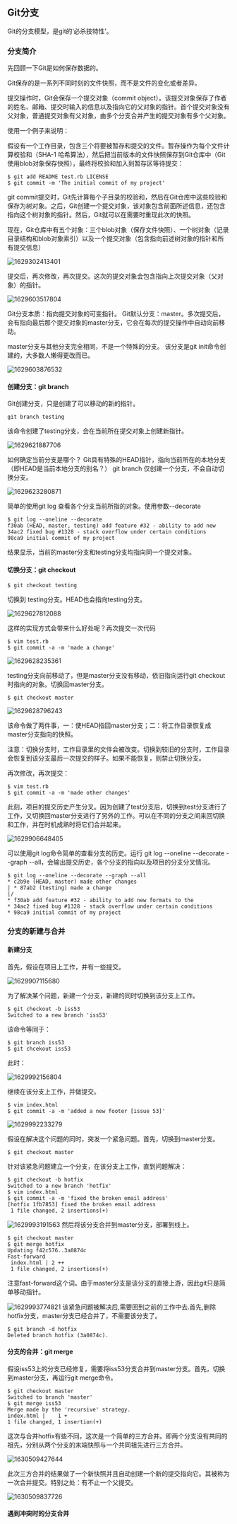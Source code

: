 ## Git分支

Git的分支模型，是git的‘必杀技特性’。

### 分支简介

先回顾一下Git是如何保存数据的。

Git保存的是一系列不同时刻的文件快照，而不是文件的变化或者差异。

提交操作时，Git会保存一个提交对象（commit object）。该提交对象保存了作者的姓名、邮箱、提交时输入的信息以及指向它的父对象的指针。首个提交对象没有父对象，普通提交对象有父对象，由多个分支合并产生的提交对象有多个父对象。

使用一个例子来说明：

假设有一个工作目录，包含三个将要被暂存和提交的文件。暂存操作为每个文件计算校验和（SHA-1 哈希算法），然后把当前版本的文件快照保存到Git仓库中（Git使用blob对象保存快照），最终将校验和加入到暂存区等待提交：

```
$ git add README test.rb LICENSE
$ git commit -m 'The initial commit of my project'
```

git commit提交时，Git先计算每个子目录的校验和，然后在Git仓库中这些校验和保存为树对象。之后，Git创建一个提交对象，该对象包含前面所述信息，还包含指向这个树对象的指针。然后，Git就可以在需要时重现此次的快照。

现在，Git仓库中有五个对象：三个blob对象（保存文件快照）、一个树对象（记录目录结构和blob对象索引）以及一个提交对象（包含指向前述树对象的指针和所有提交信息）

![1629302413401](E:\前端\GitNote\Gitnote\git\图片笔记\1629302413401.png)

提交后，再次修改，再次提交。这次的提交对象会包含指向上次提交对象（父对象）的指针。

![1629603517804](E:\前端\GitNote\Gitnote\git\图片笔记\1629603517804.png)

Git分支本质：指向提交对象的可变指针。 Git默认分支：master。多次提交后，会有指向最后那个提交对象的master分支，它会在每次的提交操作中自动向前移动。

master分支与其他分支完全相同，不是一个特殊的分支。 该分支是git init命令创建的，大多数人懒得更改而已。

![1629603876532](E:\前端\GitNote\Gitnote\git\图片笔记\1629603876532.png)

#### 创建分支：git branch 

Git创建分支，只是创建了可以移动的新的指针。

```
git branch testing
```

该命令创建了testing分支，会在当前所在提交对象上创建新指针。

![1629621887706](E:\前端\GitNote\Gitnote\git\图片笔记\1629621887706.png)

如何确定当前分支是哪个？ Git具有特殊的HEAD指针，指向当前所在的本地分支（即HEAD是当前本地分支的别名？） git branch 仅创建一个分支，不会自动切换分支。

![1629623280871](E:\前端\GitNote\Gitnote\git\图片笔记\1629623280871.png)

简单的使用git log 查看各个分支当前所指的对象。使用参数--decorate

```
$ git log --oneline --decorate
f30ab (HEAD, master, testing) add feature #32 - ability to add new
34ac2 fixed bug #1328 - stack overflow under certain conditions
98ca9 initial commit of my project
```

结果显示，当前的master分支和testing分支均指向同一个提交对象。

#### 切换分支：git checkout

```
$ git checkout testing
```

切换到 testing分支。HEAD也会指向testing分支。

![1629627812088](E:\前端\GitNote\Gitnote\git\图片笔记\1629627812088.png)

这样的实现方式会带来什么好处呢？再次提交一次代码

```
$ vim test.rb
$ git commit -a -m 'made a change'
```

![1629628235361](E:\前端\GitNote\Gitnote\git\图片笔记\1629628235361.png)

testing分支向前移动了，但是master分支没有移动，依旧指向运行git checkout时指向的对象。切换回master分支。

```
$ git checkout master
```

![1629628796243](E:\前端\GitNote\Gitnote\git\图片笔记\1629628796243.png)

该命令做了两件事，一：使HEAD指回master分支；二：将工作目录恢复成master分支指向的快照。

注意：切换分支时，工作目录里的文件会被改变。切换到较旧的分支时，工作目录会恢复到该分支最后一次提交的样子。如果不能恢复，则禁止切换分支。

再次修改，再次提交：

```
$ vim test.rb
$ git commit -a -m 'made other changes'
```

此刻，项目的提交历史产生分叉。因为创建了test分支后，切换到test分支进行了工作，又切换回master分支进行了另外的工作。可以在不同的分支之间来回切换和工作，并在时机成熟时将它们合并起来。

![1629906648405](E:\前端\GitNote\Gitnote\git\图片笔记\1629906648405.png)

可以使用git log命令简单的查看分支的历史。运行 git log --oneline --decorate --graph --all，会输出提交历史，各个分支的指向以及项目的分支分叉情况。

```
$ git log --oneline --decorate --graph --all
* c2b9e (HEAD, master) made other changes
| * 87ab2 (testing) made a change
|/
* f30ab add feature #32 - ability to add new formats to the
* 34ac2 fixed bug #1328 - stack overflow under certain conditions
* 98ca9 initial commit of my project
```

### 分支的新建与合并

#### 新建分支

首先，假设在项目上工作，并有一些提交。

![1629907115680](E:\前端\GitNote\Gitnote\git\图片笔记\1629907115680.png)

为了解决某个问题，新建一个分支，新建的同时切换到该分支上工作。

```
$ git checkout -b iss53
Switched to a new branch 'iss53'
```

该命令等同于：

```
$ git branch iss53
$ git chcekout iss53
```

此时：

![1629992156804](E:\前端\GitNote\Gitnote\git\图片笔记\1629992156804.png)

继续在该分支上工作，并做提交。

```
$ vim index.html
$ git commit -a -m 'added a new footer [issue 53]'
```

![1629992233279](E:\前端\GitNote\Gitnote\git\图片笔记\1629992233279.png)

假设在解决这个问题的同时，突发一个紧急问题。首先，切换到master分支。

```
$ git checkout master
```

针对该紧急问题建立一个分支，在该分支上工作，直到问题解决：

```
$ git checkout -b hotfix
Switched to a new branch 'hotfix'
$ vim index.html
$ git commit -a -m 'fixed the broken email address'
[hotfix 1fb7853] fixed the broken email address
 1 file changed, 2 insertions(+)
```

![1629993191563](E:\前端\GitNote\Gitnote\git\图片笔记\1629993191563.png)
然后将该分支合并到master分支，部署到线上。
```
$ git checkout master
$ git merge hotfix
Updating f42c576..3a0874c
Fast-forward
 index.html | 2 ++
 1 file changed, 2 insertions(+)
```
注意fast-forward这个词。由于master分支是该分支的直接上游，因此git只是简单移动指针。

![1629993774821](E:\前端\GitNote\Gitnote\git\图片笔记\1629993774821.png)
该紧急问题被解决后,需要回到之前的工作中去.首先,删除hotfix分支，master分支已经合并了，不需要该分支了。
```
$ git branch -d hotfix
Deleted branch hotfix (3a0874c).
```

#### 分支的合并：git merge

假设iss53上的分支已经修复，需要将iss53分支合并到master分支。首先，切换到master分支，再运行git merge命令。

```
$ git checkout master
Switched to branch 'master'
$ git merge iss53
Merge made by the 'recursive' strategy.
index.html |    1 +
1 file changed, 1 insertion(+)
```

这次与合并hotfix有些不同，这次是一个简单的三方合并。即两个分支没有共同的祖先，分别从两个分支的末端快照与一个共同祖先进行三方合并。

![1630509427644](E:\前端\GitNote\Gitnote\git\图片笔记\1630509427644.png)

此次三方合并的结果做了一个新快照并且自动创建一个新的提交指向它。其被称为一次合并提交。特别之处：有不止一个父提交。

![1630509837726](E:\前端\GitNote\Gitnote\git\图片笔记\1630509837726.png)

#### 遇到冲突时的分支合并

